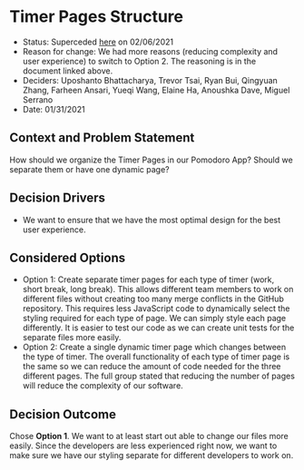 # Timer Pages Structure

* Status: Superceded [here](020621-Timer-Pages-Structure.md) on 02/06/2021
* Reason for change: We had more reasons (reducing complexity and user experience) to switch to Option 2. The reasoning is in the document linked above.
* Deciders: Uposhanto Bhattacharya, Trevor Tsai, Ryan Bui, Qingyuan Zhang, Farheen Ansari, Yueqi Wang, Elaine Ha, Anoushka Dave, Miguel Serrano
* Date: 01/31/2021

## Context and Problem Statement

How should we organize the Timer Pages in our Pomodoro App? Should we separate them or have one dynamic page?

## Decision Drivers <!-- optional -->

* We want to ensure that we have the most optimal design for the best user experience.

## Considered Options

* Option 1: Create separate timer pages for each type of timer (work, short break, long break).
  This allows different team members to work on different files without creating too many merge conflicts in the GitHub repository.
  This requires less JavaScript code to dynamically select the styling required for each type of page. We can simply style each page differently.
  It is easier to test our code as we can create unit tests for the separate files more easily.
* Option 2: Create a single dynamic timer page which changes between the type of timer.
  The overall functionality of each type of timer page is the same so we can reduce the amount of code needed for the three different pages.
  The full group stated that reducing the number of pages will reduce the complexity of our software.

## Decision Outcome

Chose **Option 1**. We want to at least start out able to change our files more easily. 
Since the developers are less experienced right now, we want to make sure we have our styling separate for different developers to work on.

<!-- markdownlint-disable-file MD013 -->
